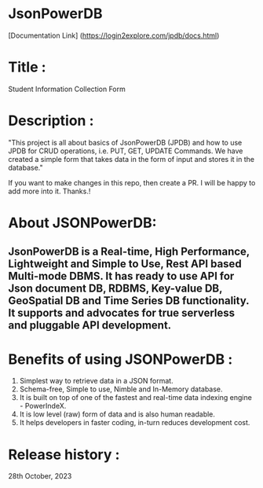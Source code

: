 # JsonPowerDB

[Documentation Link] (https://login2explore.com/jpdb/docs.html)

# Title : 
Student Information Collection Form

# Description : 
"This project is all about basics of JsonPowerDB (JPDB) and how to use JPDB for CRUD operations, i.e. PUT, GET, UPDATE Commands. 
 We have created a simple form that takes data in the form of input and stores it in the database."

If you want to make changes in this repo, then create a PR. I will be happy to add more into it. Thanks.!

# About JSONPowerDB:
JsonPowerDB is a Real-time, High Performance, Lightweight and Simple to Use, Rest API based Multi-mode DBMS. It has ready to use API for Json document DB, RDBMS, Key-value DB, GeoSpatial DB and Time Series DB functionality. It supports and advocates for true serverless and pluggable API development.
-
# Benefits of using JSONPowerDB :
1. Simplest way to retrieve data in a JSON format.
2. Schema-free, Simple to use, Nimble and In-Memory database.
3. It is built on top of one of the fastest and real-time data indexing engine - PowerIndeX.
4. It is low level (raw) form of data and is also human readable.
5. It helps developers in faster coding, in-turn reduces development cost.

# Release history :
28th October, 2023
